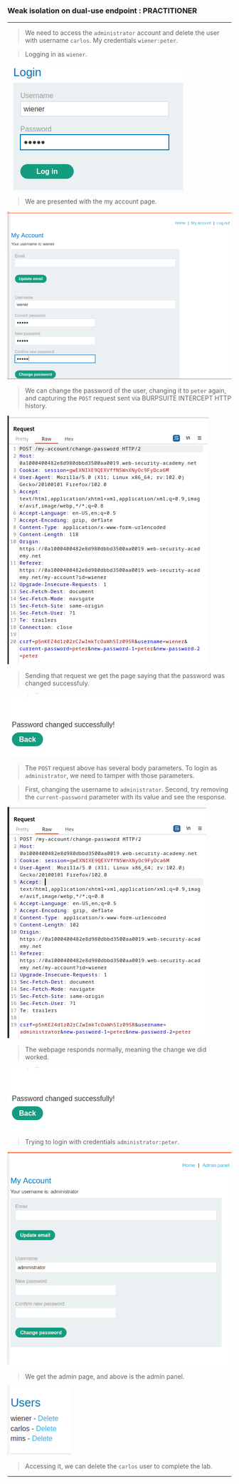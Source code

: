 
### Weak isolation on dual-use endpoint : PRACTITIONER

---

> We need to access the `administrator` account and delete the user with username `carlos`.
> My credentials `wiener:peter`.

> Logging in as `wiener`.

![wiener-login](./screenshots/wiener-login.png)

> We are presented with the my account page.

![lab7-account](./screenshots/lab7-my-account.png)

> We can change the password of the user, changing it to `peter` again, and capturing the `POST` request sent via BURPSUITE INTERCEPT HTTP history.

![lab7-req](./screenshots/lab7-req.png)

> Sending that request we get the page saying that the password was changed successfuly.

![pass-changed](./screenshots/pass-changed.png)

> The `POST` request above has several body parameters.
> To login as `administrator`, we need to tamper with those parameters.

> First, changing the username to `administrator`.
> Second, try removing the `current-password` parameter with its value and see the response.

![lab7-req-new](./screenshots/lab7-new-req.png)

> The webpage responds normally, meaning the change we did worked.

![pass-changed](./screenshots/pass-changed.png)

> Trying to login with credentials `administrator:peter`.

![admin](./screenshots/admin.png)

> We get the admin page, and above is the admin panel.

![lab7-carlos](./screenshots/lab6-carlos.png)

> Accessing it, we can delete the `carlos` user to complete the lab.

---

